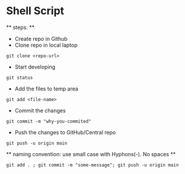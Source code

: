 # Shell Script

** steps: **

* Create repo in Github
* Clone repo in local laptop
```
git clone <repo-url>

```
* Start developing
```
git status

```
* Add the files to temp area

```
git add <file-name>

```

* Commit the changes

```
git commit -m "why-you-commited"

```
* Push the changes to GitHub/Central repo

```
git push -u origin main

```
** naming convention: use small case with Hyphons(-). No spaces **

```
git add . ; git commit -m "some-message"; git push -u origin main

```